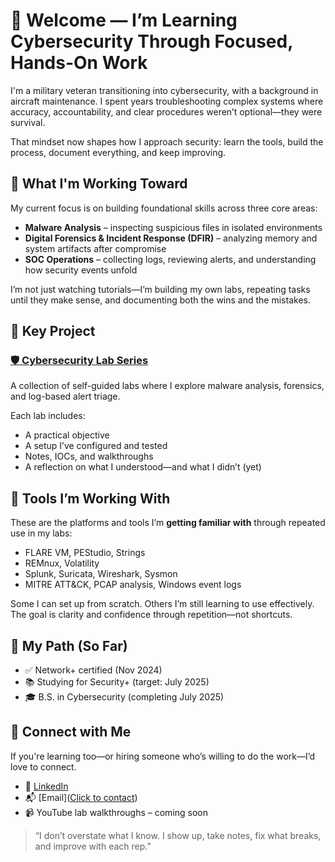 # 👋 Welcome — I’m Learning Cybersecurity Through Focused, Hands-On Work

I'm a military veteran transitioning into cybersecurity, with a background in aircraft maintenance. I spent years troubleshooting complex systems where accuracy, accountability, and clear procedures weren’t optional—they were survival.

That mindset now shapes how I approach security: learn the tools, build the process, document everything, and keep improving.


## 🎯 What I'm Working Toward

My current focus is on building foundational skills across three core areas:

- **Malware Analysis** – inspecting suspicious files in isolated environments
- **Digital Forensics & Incident Response (DFIR)** – analyzing memory and system artifacts after compromise
- **SOC Operations** – collecting logs, reviewing alerts, and understanding how security events unfold

I’m not just watching tutorials—I’m building my own labs, repeating tasks until they make sense, and documenting both the wins and the mistakes.


## 🧪 Key Project

### [🛡️ Cybersecurity Lab Series](https://github.com/Mauro-BT/Cybersecurity-Lab-Series)
A collection of self-guided labs where I explore malware analysis, forensics, and log-based alert triage.

Each lab includes:
- A practical objective
- A setup I’ve configured and tested
- Notes, IOCs, and walkthroughs
- A reflection on what I understood—and what I didn’t (yet)


## 🧭 Tools I’m Working With

These are the platforms and tools I’m **getting familiar with** through repeated use in my labs:

- FLARE VM, PEStudio, Strings
- REMnux, Volatility
- Splunk, Suricata, Wireshark, Sysmon
- MITRE ATT&CK, PCAP analysis, Windows event logs

Some I can set up from scratch. Others I’m still learning to use effectively. The goal is clarity and confidence through repetition—not shortcuts.


## 📅 My Path (So Far)

- ✅ Network+ certified (Nov 2024)
- 📚 Studying for Security+ (target: July 2025)
- 🎓 B.S. in Cybersecurity (completing July 2025)


## 🤝 Connect with Me

If you're learning too—or hiring someone who’s willing to do the work—I’d love to connect.

- 💼 [LinkedIn](https://www.linkedin.com/in/mauricio-alvarez-torren)
- 📬 [Email](<a href="mailto:mauricio.alvarez_career@outlook.com">Click to contact</a>)
- 📹 YouTube lab walkthroughs – coming soon


> “I don’t overstate what I know. I show up, take notes, fix what breaks, and improve with each rep.”
